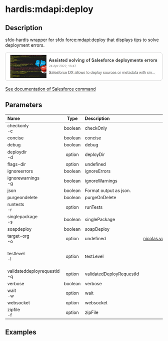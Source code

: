 <!-- This file has been generated with command 'sf hardis:doc:plugin:generate'. Please do not update it manually or it may be overwritten -->
# hardis:mdapi:deploy

## Description

sfdx-hardis wrapper for sfdx force:mdapi:deploy that displays tips to solve deployment errors.

[![Assisted solving of Salesforce deployments errors](https://github.com/hardisgroupcom/sfdx-hardis/raw/main/docs/assets/images/article-deployment-errors.jpg)](https://nicolas.vuillamy.fr/assisted-solving-of-salesforce-deployments-errors-47f3666a9ed0)

[See documentation of Salesforce command](https://developer.salesforce.com/docs/atlas.en-us.sfdx_cli_reference.meta/sfdx_cli_reference/cli_reference_force_mdapi.htm#cli_reference_force_mdapi_deploy)


## Parameters

| Name                            |  Type   | Description              |              Default              | Required |                                Options                                 |
|:--------------------------------|:-------:|:-------------------------|:---------------------------------:|:--------:|:----------------------------------------------------------------------:|
| checkonly<br/>-c                | boolean | checkOnly                |                                   |          |                                                                        |
| concise                         | boolean | concise                  |                                   |          |                                                                        |
| debug                           | boolean | debug                    |                                   |          |                                                                        |
| deploydir<br/>-d                | option  | deployDir                |                                   |          |                                                                        |
| flags-dir                       | option  | undefined                |                                   |          |                                                                        |
| ignoreerrors                    | boolean | ignoreErrors             |                                   |          |                                                                        |
| ignorewarnings<br/>-g           | boolean | ignoreWarnings           |                                   |          |                                                                        |
| json                            | boolean | Format output as json.   |                                   |          |                                                                        |
| purgeondelete                   | boolean | purgeOnDelete            |                                   |          |                                                                        |
| runtests<br/>-r                 | option  | runTests                 |                                   |          |                                                                        |
| singlepackage<br/>-s            | boolean | singlePackage            |                                   |          |                                                                        |
| soapdeploy                      | boolean | soapDeploy               |                                   |          |                                                                        |
| target-org<br/>-o               | option  | undefined                | <nicolas.vuillamy.ext@vusion.com> |          |                                                                        |
| testlevel<br/>-l                | option  | testLevel                |             NoTestRun             |          | NoTestRun<br/>RunSpecifiedTests<br/>RunLocalTests<br/>RunAllTestsInOrg |
| validateddeployrequestid<br/>-q | option  | validatedDeployRequestId |                                   |          |                                                                        |
| verbose                         | boolean | verbose                  |                                   |          |                                                                        |
| wait<br/>-w                     | option  | wait                     |                120                |          |                                                                        |
| websocket                       | option  | websocket                |                                   |          |                                                                        |
| zipfile<br/>-f                  | option  | zipFile                  |                                   |          |                                                                        |

## Examples


